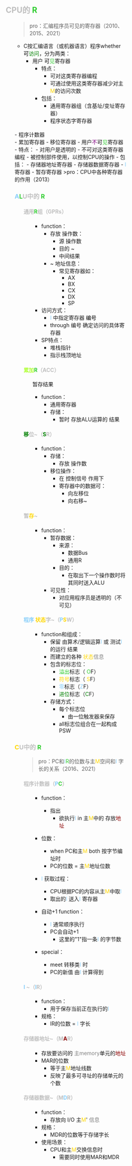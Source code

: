 <div style="float: left; width: 64%; padding: 1%;">

##  <span style="color: silver;">CPU的 <span style="color: LimeGreen;">R 

<ul>

>pro：汇编程序员可见的寄存器（2010、2015、2021）  

- C按汇编语言（或机器语言）程序whether <span style="color: black;">可</span><span style="color: green;">访问</span>，分为两类：
  - 用户 <span style="color: black;">可</span><span style="color: LimeGreen;">见</span>寄存器
    - 特点：
      - 可对这类寄存器编程
      - 可通过使用这类寄存器减少对主<span style="color: Gold;">M</span>的访问次数
    - 包括：
      - 通用寄存器组（含基址/变址寄存器）
      - 程序状态字寄存器
<br>
      - 程序计数器
<br>
      - 累加寄存器
      - 移位寄存器
  - 用户<span style="color: purple;">不</span><span style="color: black;">可</span><span style="color: LimeGreen;">见</span>寄存器
    - 特点：
      - 对用户是透明的
      - 不可对这类寄存器编程
      - 被控制部件使用，以控制CPU的操作
    - 包括：
      - 存储器地址寄存器
      - 存储器数据寄存器
      - <span style="color: LightSkyBlue;">I</span> 寄存器
      - 暂存寄存器
>pro：CPU中各种寄存器的作用（2013）  

###  <span style="color: silver;"><span style="color: LightSkyBlue;">A</span><span style="color: LimeGreen;">L</span>U中的 <span style="color: LimeGreen;">R</span>

<ul>

####  <span style="color: silver;">通用<span style="color: LimeGreen;">R</span>组（GPRs）

<ul>

- function：
  - 存放 操作数：
    - 源 操作数
    - 目的 ~
    - 中间结果
  - ~ 地址信息：
    - 常见寄存器如：
      - AX
      - BX
      - CX
      - DX
      - SP
- 访问方式：
  - <span style="color: LightSkyBlue;">I</span> 中指定寄存器 <span style="color: black;">编号</span>
  - through 编号 确定访问的具体寄存器
- SP特点：
  - 堆栈指针
  - 指示栈顶地址
</ul>

####   <span style="color: silver;"><span style="color: GreenYellow;">累加</span><span style="color: LimeGreen;">R</span>（ACC）

<ul>

暂存结果

- function：
  - 通用寄存器
  - 存储：
    - 暂时 存放ALU运算的 结果
</ul>

####  <span style="color: silver;"><span style="color: green;">移</span>位~（<span style="color: green;">S</span>R）

<ul>

- function：
  - 存储：
    - 存放 操作数
  - 移位操作：
    - 在 控制信号 作用下
    - 寄存器中的数据可：
      - 向左移位
      - 向右移~
</ul>

####  <span style="color: silver;">暂<span style="color: Gold;">存</span>~

<ul>

- function：
  - 暂存数据：
    - 来源：
      - 数据Bus
      - 通用R
    - 目的：
      - 在取出下一个操作数时将其同时送入ALU
  - 可见性：
    - 对应用程序员是透明的（不可见）
</ul>

####  <span style="color: silver;"><span style="color: LightSkyBlue;">程序</span> <span style="color: Gold;">状态</span>字~（<span style="color: LightSkyBlue;">P</span><span style="color: Gold;">S</span>W）

<ul>

- function和组成：
  - 保留 由算术/逻辑运算<span style="color: LightSkyBlue;">I</span>  或 测试<span style="color: LightSkyBlue;">I</span>  的运行 结果 
  - 而建立的各种 <span style="color: Gold;">状态</span><span style="color: gray;">信息</span>
  - 包含的标志位：
    -  <span style="color: LimeGreen;">溢出</span>标志（ <span style="color: LimeGreen;">O</span>F）
    -  <span style="color: Gold;">符号</span>标志（ <span style="color: Gold;">S</span>F） 
    - <span style="color: LightSkyBlue;">零</span>标志（<span style="color: LightSkyBlue;">Z</span>F）
    - <span style="color: green;">进位</span>标志（<span style="color: green;">C</span>F）
  - 存储方式：
    - 每个标志位
      - 由一位触发器来保存
    - all标志位组合在一起构成 PSW
</ul>

</ul>

###  <span style="color: silver;"> <span style="color: Gold;">C</span>U中的 <span style="color: LimeGreen;">R

<ul>

>pro：PC和<span style="color: LightSkyBlue;">I</span><span style="color: LimeGreen;">R</span>的位数与主<span style="color: Gold;">M</span>空间和<span style="color: LightSkyBlue;">I</span> 字长的关系（2016、2021）  

####  <span style="color: silver;">程序计数器（<span style="color: LightSkyBlue;">P</span><span style="color: LimeGreen;">C</span>）

<ul>

- function：
  - 指出 
    - 欲执行<span style="color: LightSkyBlue;">I</span>  in 主<span style="color: Gold;">M</span>中的 存放<span style="color: DarkRed;">地址</span>

- 位数：
  - when PC和主<span style="color: Gold;">M</span> both 按字节编址时
  - PC的位数 = 主<span style="color: Gold;">M</span>地址位数

- <span style="color: LightSkyBlue;">I</span> 获取过程：
  - CPU根据PC的内容从主<span style="color: Gold;">M</span>中取<span style="color: LightSkyBlue;">I</span> 
  - 取出的<span style="color: LightSkyBlue;">I</span> 送入<span style="color: LightSkyBlue;">I</span> 寄存器

- 自动+1 function：
  - <span style="color: LightSkyBlue;">I</span> 通常顺序执行
  - PC会自动+1
    - 这里的"1"指一条<span style="color: LightSkyBlue;">I</span> 的字节数

- special：
  - meet 转移类<span style="color: LightSkyBlue;">I</span> 时
  - PC的新值 由<span style="color: LightSkyBlue;">I</span> 计算得到
</ul>

####  <span style="color: silver;"><span style="color: LightSkyBlue;">I</span> ~（<span style="color: LightSkyBlue;">I</span>R）

<ul>

- function：
  - 用于保存当前正在执行的<span style="color: LightSkyBlue;">I</span> 
- 规格：
  - IR的位数 = <span style="color: LightSkyBlue;">I</span> 字长
</ul>

####  <span style="color: silver;">存储器地址~（M<span style="color: DarkRed;">A</span>R）

<ul>

- 存放要访问的 <span style="color: gray;">主memory</span>单元的<span style="color: DarkRed;">地址</span>
- MAR的位数
  - 等于主<span style="color: Gold;">M</span>地址线数
  - 反映了最多可寻址的存储单元的个数
</ul>

####  <span style="color: silver;">存储器数据~（M<span style="color: LightSkyBlue;">D</span>R）

<ul>

  - function：
    - 存放向 I/O 主<span style="color: Gold;">M</span>' <span style="color: gray;">信息</span>
  - 规格：
    - MDR的位数等于存储字长
  - 使用场景：
    - CPU和主<span style="color: Gold;">M</span>交换信息时
      - 需要同时使用MAR和MDR
</ul>

</ul>

</ul>

</ul>
</div>
<div style="float: right; width: 26%; padding: 1%;">

</div>
<div style="clear: both;"></div>
